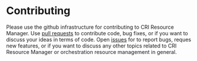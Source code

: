 # Contributing

Please use the github infrastructure for contributing to
CRI Resource Manager.
Use [pull requests](https://github.com/intel/cri-resource-manager/pulls)
to contribute code, bug fixes, or if you want to discuss your ideas in terms of code.
Open [issues](https://github.com/intel/cri-resource-manager/issues) for to report bugs,
reques new features, or if you want to discuss any other topics related to CRI Resource
Manager or orchestration resource management in general.
